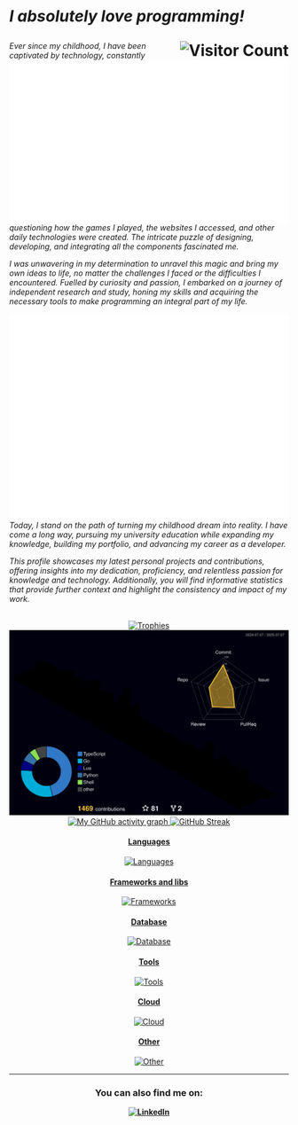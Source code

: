 <div>
  <h1 align="left">
    <b><i>I absolutely love programming!</i></b>
    <p align="left">
      <img align="right" alt="Visitor Count" src="https://profile-counter.glitch.me/paulo-granthon/count.svg">
    </p>
  </h1>
  <a href="https://github.com/paulo-granthon/github-stats-transparent">
    <img align="right" alt="Overview"
      src="https://raw.githubusercontent.com/paulo-granthon/github-stats-transparent/output/generated/overview.svg">
  </a>
  <p align="left">
    <i>Ever since my childhood, I have been captivated by technology, constantly questioning how the games
      I played, the websites I accessed, and other daily technologies were created. The intricate puzzle of designing,
      developing, and integrating all the components fascinated me.</i>

  </p>
  <p align="left">
    <i>I was unwavering in my determination to unravel this magic and bring my own ideas to life, no
      matter the challenges I faced or the difficulties I encountered. Fuelled by curiosity and passion, I embarked on a
      journey of independent research and study, honing my skills and acquiring the necessary tools to make programming
      an integral part of my life.</i>

  </p>
  <a href="https://github.com/paulo-granthon/github-stats-transparent">
    <img align="right" alt="Languages"
      src="https://raw.githubusercontent.com/paulo-granthon/github-stats-transparent/output/generated/languages.svg">
  </a>
  <p align="left">
    <i>Today, I stand on the path of turning my childhood dream into reality. I have come a long way,
      pursuing my university education while expanding my knowledge, building my portfolio, and advancing my career as a
      developer.</i>
  </p>
  <p align="left">
    <i>This profile showcases my latest personal projects and contributions, offering insights into my
      dedication, proficiency, and relentless passion for knowledge and technology. Additionally, you will find
      informative statistics that provide further context and highlight the consistency and impact of my work.</i>
  </p>
</div>
<br/>
<div align="center">
  <a href="https://github.com/ryo-ma/github-profile-trophy">
    <img alt="Trophies"
      src="https://github-profile-trophy.vercel.app/?username=paulo-granthon&theme=discord&no-bg=true&no-frame=true&column=-1&rank=-D,-C,-B">
  </a>
  <a href="https://github.com/paulo-granthon/paulo-granthon/blob/main/.github/workflows/profile-3d.yml">
    <img alt=" Language frequency per commit 3D graph" src="./profile-3d-contrib/profile-night-rainbow.svg">
  </a>
  <a href="https://github.com/Ashutosh00710/github-readme-activity-graph">
    <img alt="My GitHub activity graph"
      src="https://github-readme-activity-graph.vercel.app/graph?username=paulo-granthon&theme=high-contrast">
  </a>
  <a href="https://github.com/DenverCoder1/github-readme-streak-stats">
    <img alt="GitHub Streak"
      src="https://streak-stats.demolab.com/?user=paulo-granthon&theme=highcontrast&border_radius=0&date_format=j%20M%5B%20Y%5D&card_width=1024&card_height=64&background=000000&fire=EBCD00&ring=E504EB&currStreakLabel=EBEBEB">
  </a>
  <a href="https://github.com/paulo-granthon?tab=repositories">
    <h4 align="center">Languages</h4>
    <img alt="Languages"
      src="https://skillicons.dev/icons?i=rust,py,cs,c,cpp,java,ts,js,html,css,bash,lua,go,ocaml&theme=dark">
    <h4 align="center">Frameworks and libs</h4>
    <img alt="Frameworks"
      src="https://skillicons.dev/icons?i=htmx,rocket,nodejs,express,react,vue,jest,redux,vite,tailwind,dotnet,django,bevy,spring,hibernate&theme=dark">
    <h4 align="center">Database</h4>
    <img alt="Database" src="https://skillicons.dev/icons?i=postgres,mysql,mongodb,dynamodb,sqlite&theme=dark">
    <h4 align="center">Tools</h4>
    <img alt="Tools"
      src="https://skillicons.dev/icons?i=vim,neovim,github,blender,unity,figma&theme=dark">
    <h4 align="center">Cloud</h4>
    <img alt="Cloud"
      src="https://skillicons.dev/icons?i=azure,aws,vercel&theme=dark">
    <h4 align="center">Other</h4>
    <img alt="Other"
      src="https://skillicons.dev/icons?i=arch,linux,docker,nginx,regex,git,githubactions,md&theme=dark">
  </a>
</div>
<hr/>
<div align="center">
  <h3><b>You can also find me on:<b></h3>
  <a href="https://www.linkedin.com/in/paulo-granthon">
    <img src="https://img.shields.io/badge/LinkedIn-blue?style=flat-square&logo=linkedin" alt="LinkedIn">
  </a>
</div>
